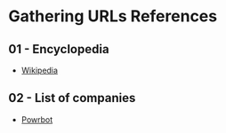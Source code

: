# Gathering URLs References

## 01 - Encyclopedia

- [Wikipedia](https://www.wikipedia.org)

## 02 - List of companies

- [Powrbot](https://powrbot.com)